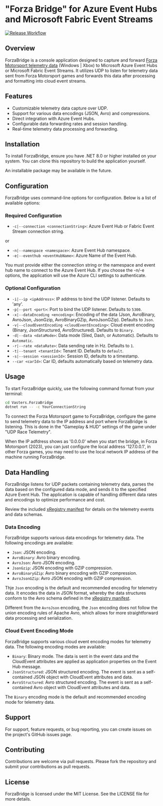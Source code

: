 # "Forza Bridge" for Azure Event Hubs and Microsoft Fabric Event Streams

[![Release Workflow](https://github.com/clemensv/forza-telemetry-bridge/actions/workflows/dotnet.yml/badge.svg)](https://github.com/clemensv/forza-telemetry-bridge/actions/workflows/dotnet.yml)

## Overview

ForzaBridge is a console application designed to capture and forward [Forza
Motorsport telemetry data](https://support.forzamotorsport.net/hc/en-us/articles/21742934024211-Forza-Motorsport-Data-Out-Documentation) (Windows | Xbox) to Microsoft Azure Event Hubs or Microsoft Fabric
Event Streams. It utilizes UDP to listen for telemetry data sent from Forza
Motorsport games and forwards this data after processing and formatting into
cloud event streams.

## Features

- Customizable telemetry data capture over UDP.
- Support for various data encodings (JSON, Avro) and compressions.
- Direct integration with Azure Event Hubs.
- Configurable data forwarding rates and session handling.
- Real-time telemetry data processing and forwarding.

## Installation

To install ForzaBridge, ensure you have .NET 8.0 or higher installed on your
system. You can clone this repository to build the application yourself.

An installable package may be available in the future.

## Configuration

ForzaBridge uses command-line options for configuration. Below is a list of
available options:

### Required Configuration

- `-c|--connection <connectionString>`: Azure Event Hub or Fabric Event Stream
  connection string.

or

- `-n|--namespace <namespace>`: Azure Event Hub namespace.
- `-e|--eventhub <eventHubName>`: Azure Name of the Event Hub.

You must provide either the connection string or the namespace and event hub
name to connect to the Azure Event Hub. If you choose the -n/-e options, the
application will use the Azure CLI settings to authenticate.

### Optional Configuration

- `-i|--ip <ipAddress>`: IP address to bind the UDP listener. Defaults to
  'any'.
- `-p|--port <port>`: Port to bind the UDP listener. Defaults to `5300`.
- `-x|--dataEncoding <encoding>`: Encoding of the data (Json, AvroBinary,
  AvroJson, JsonGzip, AvroBinaryGZip, AvroJsonGZip). Defaults to `Json`.
- `-v|--cloudEventEncoding <cloudEventEncoding>`: Cloud event encoding (Binary,
  JsonStructured, AvroStructured). Defaults to `Binary`.
- `-d|--data <dataMode>`: Data mode (Sled, Dash, or Automatic). Defaults to
  `Automatic`.
- `-r|--rate <dataRate>`: Data sending rate in Hz. Defaults to `1`.
- `-t|--tenant <tenantId>`: Tenant ID. Defaults to `default`.
- `-s|--session <sessionId>`: Session ID, defaults to a timestamp.
- `--car <carId>`: Car ID, defaults automatically based on telemetry data.

## Usage

To start ForzaBridge quickly, use the following command format from your terminal:

```sh
cd Vasters.ForzaBridge
dotnet run -- -c YourConnectionString
```

To connect the Forza Motorsport game to ForzaBridge, configure the game to send
telemetry data to the IP address and port where ForzaBridge is listening. This 
is done in the "Gameplay & HUD" settings of the game under "UDP Race Telemetry".

When the IP adfdress shows as '0.0.0.0' when you start the bridge, in Forza
Motorsport (2023), you can just configure the local address '127.0.0.1', in other
Forza games, you may need to use the local network IP address of the machine
running ForzaBridge.

## Data Handling

ForzaBridge listens for UDP packets containing telemetry data, parses the data
based on the configured data mode, and sends it to the specified Azure Event
Hub. The application is capable of handling different data rates and encodings
to optimize performance and cost.

Review the included [xRegistry manifest](./xregistry/forza-telemetry.xreg.json) for
details on the telemetry events and data schemas.

### Data Encoding

ForzaBridge supports various data encodings for telemetry data. The following
encodings are available:

- `Json`: JSON encoding.
- `AvroBinary`: Avro binary encoding.
- `AvroJson`: Avro JSON encoding.
- `JsonGzip`: JSON encoding with GZIP compression.
- `AvroBinaryGZip`: Avro binary encoding with GZIP compression.
- `AvroJsonGZip`: Avro JSON encoding with GZIP compression.

Thje `Json` encoding is the default and recommended encoding for telemetry data.
It encodes the data in JSON format, whereby the data structures conform to the 
Avro schema defined in the [xRegistry manifest](./xregistry/forza-telemetry.xreg.json).

Different from the `AvroJson` encoding, the `Json` encoding does not follow the
union encoding rules of Apache Avro, which allows for more straightforward data
processing and serialization.

### Cloud Event Encoding Mode

ForzaBridge supports various cloud event encoding modes for telemetry data. The
following encoding modes are available:

- `Binary`: Binary mode. The data is sent in the event data and the CloudEvent
  attributes are applied as application properties on the Event Hub message.
- `JsonStructured`: JSON structured encoding. The event is sent as a self-contained
    JSON object with CloudEvent attributes and data.
- `AvroStructured`: Avro structured encoding. The event is sent as a self-contained
    Avro object with CloudEvent attributes and data.

The `Binary` encoding mode is the default and recommended encoding mode for
telemetry data.

## Support

For support, feature requests, or bug reporting, you can create issues on the
project's GitHub issues page.

## Contributing

Contributions are welcome via pull requests. Please fork the repository and
submit your contributions as pull requests.

## License

ForzaBridge is licensed under the MIT License. See the LICENSE file for more
details.
